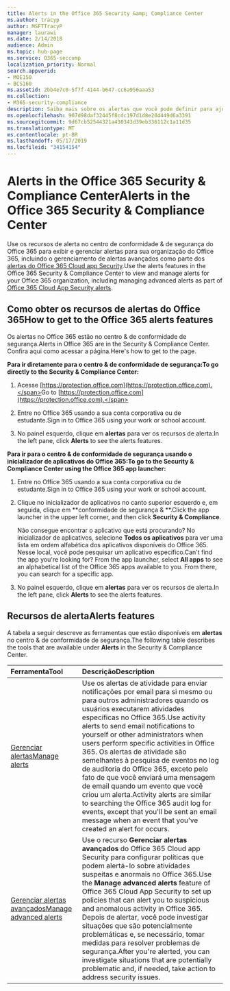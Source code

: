 ```yaml
---
title: Alerts in the Office 365 Security &amp; Compliance Center
ms.author: tracyp
author: MSFTTracyP
manager: laurawi
ms.date: 2/14/2018
audience: Admin
ms.topic: hub-page
ms.service: O365-seccomp
localization_priority: Normal
search.appverid:
- MOE150
- BCS160
ms.assetid: 2bb4e7c0-5f7f-4144-b647-cc6a956aaa53
ms.collection:
- M365-security-compliance
description: Saiba mais sobre os alertas que você pode definir para ajudar com a segurança no Office 365.
ms.openlocfilehash: 907d98daf32445f8cdc197d1d8e204449d6a3391
ms.sourcegitcommit: 9d67cb52544321a430343d39eb336112c1a11d35
ms.translationtype: MT
ms.contentlocale: pt-BR
ms.lasthandoff: 05/17/2019
ms.locfileid: "34154154"
---
```

# <a name="alerts-in-the-office-365-security-amp-compliance-center"></a><span data-ttu-id="e4f4c-103">Alerts in the Office 365 Security &amp; Compliance Center</span><span class="sxs-lookup"><span data-stu-id="e4f4c-103">Alerts in the Office 365 Security &amp; Compliance Center</span></span>

<span data-ttu-id="e4f4c-104">Use os recursos de alerta no centro de conformidade &amp; de segurança do Office 365 para exibir e gerenciar alertas para sua organização do Office 365, incluindo o gerenciamento de alertas avançados como parte dos [alertas do Office 365 Cloud app Security](office-365-cas-overview.md).</span><span class="sxs-lookup"><span data-stu-id="e4f4c-104">Use the alerts features in the Office 365 Security &amp; Compliance Center to view and manage alerts for your Office 365 organization, including managing advanced alerts as part of [Office 365 Cloud App Security alerts](office-365-cas-overview.md).</span></span>
  
## <a name="how-to-get-to-the-office-365-alerts-features"></a><span data-ttu-id="e4f4c-105">Como obter os recursos de alertas do Office 365</span><span class="sxs-lookup"><span data-stu-id="e4f4c-105">How to get to the Office 365 alerts features</span></span>

<span data-ttu-id="e4f4c-106">Os alertas no Office 365 estão no centro &amp; de conformidade de segurança.</span><span class="sxs-lookup"><span data-stu-id="e4f4c-106">Alerts in Office 365 are in the Security &amp; Compliance Center.</span></span> <span data-ttu-id="e4f4c-107">Confira aqui como acessar a página.</span><span class="sxs-lookup"><span data-stu-id="e4f4c-107">Here's how to get to the page.</span></span>
  
 <span data-ttu-id="e4f4c-108">**Para ir diretamente para o centro &amp; de conformidade de segurança:**</span><span class="sxs-lookup"><span data-stu-id="e4f4c-108">**To go directly to the Security &amp; Compliance Center:**</span></span>
  
1. <span data-ttu-id="e4f4c-109">Acesse [https://protection.office.com](https://protection.office.com).</span><span class="sxs-lookup"><span data-stu-id="e4f4c-109">Go to [https://protection.office.com](https://protection.office.com).</span></span>
    
2. <span data-ttu-id="e4f4c-110">Entre no Office 365 usando a sua conta corporativa ou de estudante.</span><span class="sxs-lookup"><span data-stu-id="e4f4c-110">Sign in to Office 365 using your work or school account.</span></span> 
    
3. <span data-ttu-id="e4f4c-111">No painel esquerdo, clique em **alertas** para ver os recursos de alerta.</span><span class="sxs-lookup"><span data-stu-id="e4f4c-111">In the left pane, click **Alerts** to see the alerts features.</span></span> 
    
 <span data-ttu-id="e4f4c-112">**Para ir para o centro &amp; de conformidade de segurança usando o inicializador de aplicativos do Office 365:**</span><span class="sxs-lookup"><span data-stu-id="e4f4c-112">**To go to the Security &amp; Compliance Center using the Office 365 app launcher:**</span></span>
  
1. <span data-ttu-id="e4f4c-113">Entre no Office 365 usando a sua conta corporativa ou de estudante.</span><span class="sxs-lookup"><span data-stu-id="e4f4c-113">Sign in to Office 365 using your work or school account.</span></span> 
    
2. <span data-ttu-id="e4f4c-114">Clique no inicializador de aplicativos no canto superior esquerdo e, em seguida, clique em \*\*conformidade de segurança &amp; \*\*.</span><span class="sxs-lookup"><span data-stu-id="e4f4c-114">Click the app launcher  in the upper left corner, and then click **Security &amp; Compliance**.</span></span>
    
    <span data-ttu-id="e4f4c-p102">Não consegue encontrar o aplicativo que está procurando? No inicializador de aplicativos, selecione **Todos os aplicativos** para ver uma lista em ordem alfabética dos aplicativos disponíveis do Office 365. Nesse local, você pode pesquisar um aplicativo específico.</span><span class="sxs-lookup"><span data-stu-id="e4f4c-p102">Can't find the app you're looking for? From the app launcher, select **All apps** to see an alphabetical list of the Office 365 apps available to you. From there, you can search for a specific app.</span></span> 
    
3. <span data-ttu-id="e4f4c-118">No painel esquerdo, clique em **alertas** para ver os recursos de alerta.</span><span class="sxs-lookup"><span data-stu-id="e4f4c-118">In the left pane, click **Alerts** to see the alerts features.</span></span> 
    
## <a name="alerts-features"></a><span data-ttu-id="e4f4c-119">Recursos de alerta</span><span class="sxs-lookup"><span data-stu-id="e4f4c-119">Alerts features</span></span>

<span data-ttu-id="e4f4c-120">A tabela a seguir descreve as ferramentas que estão disponíveis em **alertas** no centro &amp; de conformidade de segurança.</span><span class="sxs-lookup"><span data-stu-id="e4f4c-120">The following table describes the tools that are available under **Alerts** in the Security &amp; Compliance Center.</span></span> 
  
|<span data-ttu-id="e4f4c-121">**Ferramenta**</span><span class="sxs-lookup"><span data-stu-id="e4f4c-121">**Tool**</span></span>|<span data-ttu-id="e4f4c-122">**Descrição**</span><span class="sxs-lookup"><span data-stu-id="e4f4c-122">**Description**</span></span>|
|:-----|:-----|
|[<span data-ttu-id="e4f4c-123">Gerenciar alertas</span><span class="sxs-lookup"><span data-stu-id="e4f4c-123">Manage alerts</span></span>](create-activity-alerts.md) <br/> |<span data-ttu-id="e4f4c-124">Use os alertas de atividade para enviar notificações por email para si mesmo ou para outros administradores quando os usuários executarem atividades específicas no Office 365.</span><span class="sxs-lookup"><span data-stu-id="e4f4c-124">Use activity alerts to send email notifications to yourself or other administrators when users perform specific activities in Office 365.</span></span> <span data-ttu-id="e4f4c-125">Os alertas de atividade são semelhantes à pesquisa de eventos no log de auditoria do Office 365, exceto pelo fato de que você enviará uma mensagem de email quando um evento que você criou um alerta.</span><span class="sxs-lookup"><span data-stu-id="e4f4c-125">Activity alerts are similar to searching the Office 365 audit log for events, except that you'll be sent an email message when an event that you've created an alert for occurs.</span></span>  <br/> |
|[<span data-ttu-id="e4f4c-126">Gerenciar alertas avançados</span><span class="sxs-lookup"><span data-stu-id="e4f4c-126">Manage advanced alerts </span></span>](https://docs.microsoft.com/cloud-app-security/what-is-cloud-app-security) <br/> |<span data-ttu-id="e4f4c-127">Use o recurso **Gerenciar alertas avançados** do Office 365 Cloud app Security para configurar políticas que podem alertá-lo sobre atividades suspeitas e anormais no Office 365.</span><span class="sxs-lookup"><span data-stu-id="e4f4c-127">Use the **Manage advanced alerts** feature of Office 365 Cloud App Security to set up policies that can alert you to suspicious and anomalous activity in Office 365.</span></span> <span data-ttu-id="e4f4c-128">Depois de alertar, você pode investigar situações que são potencialmente problemáticas e, se necessário, tomar medidas para resolver problemas de segurança.</span><span class="sxs-lookup"><span data-stu-id="e4f4c-128">After you're alerted, you can investigate situations that are potentially problematic and, if needed, take action to address security issues.</span></span>  <br/> |
   

